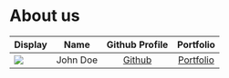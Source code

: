 # About us

Display | Name |              Github Profile               | Portfolio 
--------|:----:|:-----------------------------------------:|:---------:
![](https://via.placeholder.com/100.png?text=Photo) | John Doe | [Github](https://github.com/changikjoong) | [Portfolio](docs/team/changikjoong.md)